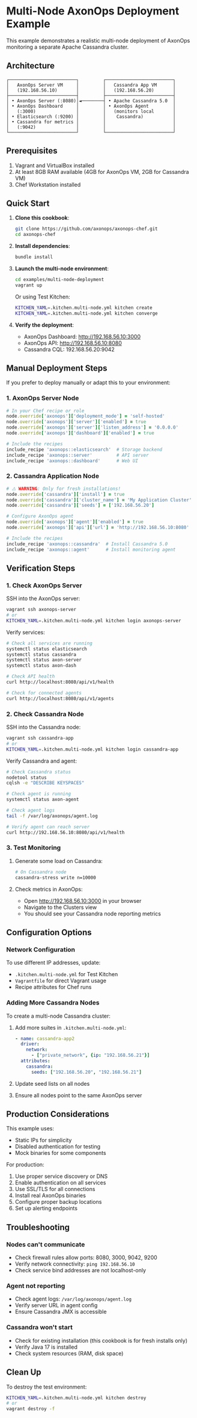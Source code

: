 # Multi-Node AxonOps Deployment Example

This example demonstrates a realistic multi-node deployment of AxonOps monitoring a separate Apache Cassandra cluster.

## Architecture

```
┌─────────────────────────┐         ┌─────────────────────────┐
│   AxonOps Server VM     │         │   Cassandra App VM      │
│   (192.168.56.10)       │         │   (192.168.56.20)       │
├─────────────────────────┤         ├─────────────────────────┤
│ • AxonOps Server (:8080)│◄────────┤ • Apache Cassandra 5.0  │
│ • AxonOps Dashboard     │         │ • AxonOps Agent         │
│   (:3000)               │         │   (monitors local       │
│ • Elasticsearch (:9200) │         │    Cassandra)           │
│ • Cassandra for metrics │         │                         │
│   (:9042)               │         │                         │
└─────────────────────────┘         └─────────────────────────┘
```

## Prerequisites

1. Vagrant and VirtualBox installed
2. At least 8GB RAM available (4GB for AxonOps VM, 2GB for Cassandra VM)
3. Chef Workstation installed

## Quick Start

1. **Clone this cookbook**:
   ```bash
   git clone https://github.com/axonops/axonops-chef.git
   cd axonops-chef
   ```

2. **Install dependencies**:
   ```bash
   bundle install
   ```

3. **Launch the multi-node environment**:
   ```bash
   cd examples/multi-node-deployment
   vagrant up
   ```

   Or using Test Kitchen:
   ```bash
   KITCHEN_YAML=.kitchen.multi-node.yml kitchen create
   KITCHEN_YAML=.kitchen.multi-node.yml kitchen converge
   ```

4. **Verify the deployment**:
   - AxonOps Dashboard: http://192.168.56.10:3000
   - AxonOps API: http://192.168.56.10:8080
   - Cassandra CQL: 192.168.56.20:9042

## Manual Deployment Steps

If you prefer to deploy manually or adapt this to your environment:

### 1. AxonOps Server Node

```ruby
# In your Chef recipe or role
node.override['axonops']['deployment_mode'] = 'self-hosted'
node.override['axonops']['server']['enabled'] = true
node.override['axonops']['server']['listen_address'] = '0.0.0.0'
node.override['axonops']['dashboard']['enabled'] = true

# Include the recipes
include_recipe 'axonops::elasticsearch'  # Storage backend
include_recipe 'axonops::server'         # API server
include_recipe 'axonops::dashboard'      # Web UI
```

### 2. Cassandra Application Node

```ruby
# ⚠️ WARNING: Only for fresh installations!
node.override['cassandra']['install'] = true
node.override['cassandra']['cluster_name'] = 'My Application Cluster'
node.override['cassandra']['seeds'] = ['192.168.56.20']

# Configure AxonOps agent
node.override['axonops']['agent']['enabled'] = true
node.override['axonops']['api']['url'] = 'http://192.168.56.10:8080'

# Include the recipes
include_recipe 'axonops::cassandra'  # Install Cassandra 5.0
include_recipe 'axonops::agent'      # Install monitoring agent
```

## Verification Steps

### 1. Check AxonOps Server

SSH into the AxonOps server:
```bash
vagrant ssh axonops-server
# or
KITCHEN_YAML=.kitchen.multi-node.yml kitchen login axonops-server
```

Verify services:
```bash
# Check all services are running
systemctl status elasticsearch
systemctl status cassandra
systemctl status axon-server
systemctl status axon-dash

# Check API health
curl http://localhost:8080/api/v1/health

# Check for connected agents
curl http://localhost:8080/api/v1/agents
```

### 2. Check Cassandra Node

SSH into the Cassandra node:
```bash
vagrant ssh cassandra-app
# or
KITCHEN_YAML=.kitchen.multi-node.yml kitchen login cassandra-app
```

Verify Cassandra and agent:
```bash
# Check Cassandra status
nodetool status
cqlsh -e "DESCRIBE KEYSPACES"

# Check agent is running
systemctl status axon-agent

# Check agent logs
tail -f /var/log/axonops/agent.log

# Verify agent can reach server
curl http://192.168.56.10:8080/api/v1/health
```

### 3. Test Monitoring

1. Generate some load on Cassandra:
   ```bash
   # On Cassandra node
   cassandra-stress write n=10000
   ```

2. Check metrics in AxonOps:
   - Open http://192.168.56.10:3000 in your browser
   - Navigate to the Clusters view
   - You should see your Cassandra node reporting metrics

## Configuration Options

### Network Configuration

To use different IP addresses, update:
- `.kitchen.multi-node.yml` for Test Kitchen
- `Vagrantfile` for direct Vagrant usage
- Recipe attributes for Chef runs

### Adding More Cassandra Nodes

To create a multi-node Cassandra cluster:

1. Add more suites in `.kitchen.multi-node.yml`:
   ```yaml
   - name: cassandra-app2
     driver:
       network:
         - ["private_network", {ip: "192.168.56.21"}]
     attributes:
       cassandra:
         seeds: ["192.168.56.20", "192.168.56.21"]
   ```

2. Update seed lists on all nodes

3. Ensure all nodes point to the same AxonOps server

## Production Considerations

This example uses:
- Static IPs for simplicity
- Disabled authentication for testing
- Mock binaries for some components

For production:
1. Use proper service discovery or DNS
2. Enable authentication on all services
3. Use SSL/TLS for all connections
4. Install real AxonOps binaries
5. Configure proper backup locations
6. Set up alerting endpoints

## Troubleshooting

### Nodes can't communicate
- Check firewall rules allow ports: 8080, 3000, 9042, 9200
- Verify network connectivity: `ping 192.168.56.10`
- Check service bind addresses are not localhost-only

### Agent not reporting
- Check agent logs: `/var/log/axonops/agent.log`
- Verify server URL in agent config
- Ensure Cassandra JMX is accessible

### Cassandra won't start
- Check for existing installation (this cookbook is for fresh installs only)
- Verify Java 17 is installed
- Check system resources (RAM, disk space)

## Clean Up

To destroy the test environment:
```bash
KITCHEN_YAML=.kitchen.multi-node.yml kitchen destroy
# or
vagrant destroy -f
```